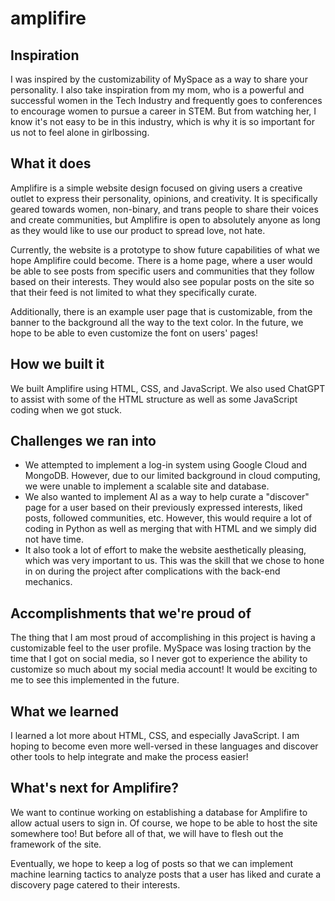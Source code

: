 # amplifire

## Inspiration
I was inspired by the customizability of MySpace as a way to share your personality. I also take inspiration from my mom, who is a powerful and successful women in the Tech Industry and frequently goes to conferences to encourage women to pursue a career in STEM. But from watching her, I know it's not easy to be in this industry, which is why it is so important for us not to feel alone in girlbossing.

## What it does
Amplifire is a simple website design focused on giving users a creative outlet to express their personality, opinions, and creativity. It is specifically geared towards women, non-binary, and trans people to share their voices and create communities, but Amplifire is open to absolutely anyone as long as they would like to use our product to spread love, not hate.

Currently, the website is a prototype to show future capabilities of what we hope Amplifire could become. There is a home page, where a user would be able to see posts from specific users and communities that they follow based on their interests. They would also see popular posts on the site so that their feed is not limited to what they specifically curate. 

Additionally, there is an example user page that is customizable, from the banner to the background all the way to the text color. In the future, we hope to be able to even customize the font on users' pages!

## How we built it
We built Amplifire using HTML, CSS, and JavaScript. We also used ChatGPT to assist with some of the HTML structure as well as some JavaScript coding when we got stuck.

## Challenges we ran into
- We attempted to implement a log-in system using Google Cloud and MongoDB. However, due to our limited background in cloud computing, we were unable to implement a scalable site and database.
- We also wanted to implement AI as a way to help curate a "discover" page for a user based on their previously expressed interests, liked posts, followed communities, etc. However, this would require a lot of coding in Python as well as merging that with HTML and we simply did not have time.
- It also took a lot of effort to make the website aesthetically pleasing, which was very important to us. This was the skill that we chose to hone in on during the project after complications with the back-end mechanics.

## Accomplishments that we're proud of
The thing that I am most proud of accomplishing in this project is having a customizable feel to the user profile. MySpace was losing traction by the time that I got on social media, so I never got to experience the ability to customize so much about my social media account! It would be exciting to me to see this implemented in the future.

## What we learned
I learned a lot more about HTML, CSS, and especially JavaScript. I am hoping to become even more well-versed in these languages and discover other tools to help integrate and make the process easier!

## What's next for Amplifire?
We want to continue working on establishing a database for Amplifire to allow actual users to sign in. Of course, we hope to be able to host the site somewhere too! But before all of that, we will have to flesh out the framework of the site.

Eventually, we hope to keep a log of posts so that we can implement machine learning tactics to analyze posts that a user has liked and curate a discovery page catered to their interests.
